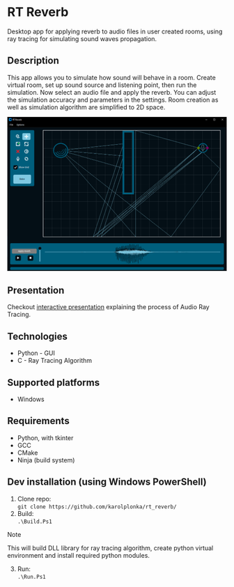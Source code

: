 # RT Reverb
Desktop app for applying reverb to audio files in user created rooms, using ray tracing for simulating sound waves propagation. 

## Description
This app allows you to simulate how sound will behave in a room. Create virtual room, set up sound source and listening point, then run the simulation. Now select an audio file and apply the reverb. You can adjust the simulation accuracy and parameters in the settings. Room creation as well as simulation algorithm are simplified to 2D space.

![Simple scene example](images/gui_simple.png)

## Presentation
Checkout [interactive presentation](https://karolplonka.github.io/rt_reverb/) explaining the process of Audio Ray Tracing.


## Technologies
- Python - GUI
- C - Ray Tracing Algorithm

## Supported platforms
- Windows

## Requirements
- Python, with tkinter
- GCC
- CMake
- Ninja (build system)

## Dev installation (using Windows PowerShell)
1. Clone repo: </br>
`git clone https://github.com/karolplonka/rt_reverb/`
2. Build: </br>
`.\Build.Ps1`
> [!NOTE]  
> This will build DLL library for ray tracing algorithm, create python virtual environment and install required python modules.
3. Run: </br>
`.\Run.Ps1`
